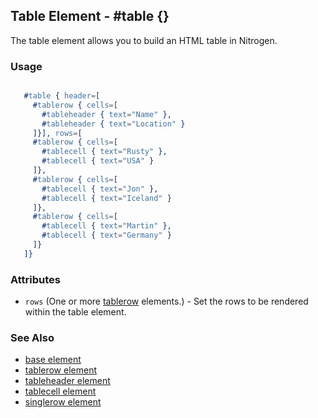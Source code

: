 <!-- dash: #table | Element | ###:Section -->



## Table Element - #table {}

The table element allows you to build an HTML table in Nitrogen.

### Usage

```erlang

   #table { header=[
     #tablerow { cells=[
       #tableheader { text="Name" },
       #tableheader { text="Location" }
     ]}], rows=[
     #tablerow { cells=[
       #tablecell { text="Rusty" },
       #tablecell { text="USA" }
     ]},
     #tablerow { cells=[
       #tablecell { text="Jon" },
       #tablecell { text="Iceland" }
     ]},
     #tablerow { cells=[
       #tablecell { text="Martin" },
       #tablecell { text="Germany" }
     ]}
   ]}

```

### Attributes

* `rows` (One or more [tablerow](./tablerow.md) elements.) - Set the rows to
  be rendered within the table element.

### See Also

 *  [base element](./element_base.md)
 *  [tablerow element](./tablerow.md)
 *  [tableheader element](./tableheader.md)
 *  [tablecell element](./tablecell.md)
 *  [singlerow element](./singlerow.md)
